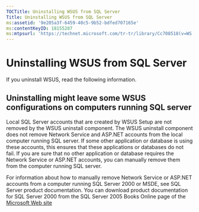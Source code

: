 ```yaml
---
TOCTitle: Uninstalling WSUS from SQL Server
Title: Uninstalling WSUS from SQL Server
ms:assetid: '9e205a3f-6459-40c5-9b52-bdfed707165e'
ms:contentKeyID: 18155287
ms:mtpsurl: 'https://technet.microsoft.com/tr-tr/library/Cc708518(v=WS.10)'
---
```


Uninstalling WSUS from SQL Server
=================================

If you uninstall WSUS, read the following information.

Uninstalling might leave some WSUS configurations on computers running SQL server
---------------------------------------------------------------------------------

Local SQL Server accounts that are created by WSUS Setup are not removed by the WSUS uninstall component. The WSUS uninstall component does not remove Network Service and ASP.NET accounts from the local computer running SQL server. If some other application or database is using these accounts, this ensures that these applications or databases do not fail. If you are sure that no other application or database requires the Network Service or ASP.NET accounts, you can manually remove them from the computer running SQL server.

For information about how to manually remove Network Service or ASP.NET accounts from a computer running SQL Server 2000 or MSDE, see SQL Server product documentation. You can download product documentation for SQL Server 2000 from the SQL Server 2005 Books Online page of the [Microsoft Web site](http://technet.microsoft.com/en-us/library/ms130214.aspx)

